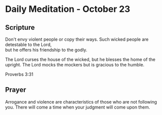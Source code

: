 # Daily Meditation - October 23

## Scripture

Don't envy violent people or copy their ways. Such wicked people are detestable to the Lord,    
but he offers his friendship to the godly.

The Lord curses the house of the wicked, but he blesses the home of the upright.
The Lord mocks the mockers but is gracious to the humble.

Proverbs 3:31


## Prayer

Arrogance and violence are characteristics of those who are not following you.  There will come a
time when your judgment will come upon them.

